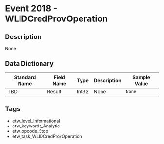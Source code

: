 # Event 2018 - WLIDCredProvOperation

## Description
None

## Data Dictionary
|Standard Name|Field Name|Type|Description|Sample Value|
|---|---|---|---|---|
|TBD|Result|Int32|None|`None`|

## Tags
* etw_level_Informational
* etw_keywords_Analytic
* etw_opcode_Stop
* etw_task_WLIDCredProvOperation
